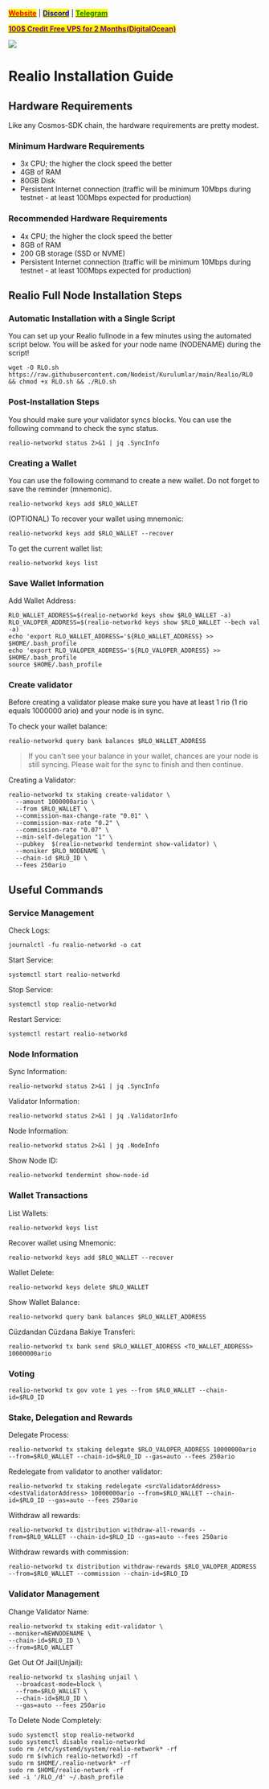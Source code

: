 &#x20;                                                       [<mark style="color:red;">**Website**</mark>](https://nodeist.net/) | [<mark style="color:blue;">**Discord**</mark>](https://discord.gg/ypx7mJ6Zzb) | [<mark style="color:green;">**Telegram**</mark>](https://t.me/noodeist)

&#x20;                                     [<mark style="color:purple;">**100$ Credit Free VPS for 2 Months(DigitalOcean)**</mark>](https://www.digitalocean.com/?refcode=410c988c8b3e&utm_campaign=Referral_Invite&utm_medium=Referral_Program&utm_source=badge)

![](https://i.hizliresim.com/fxu8jxr.png)

# Realio Installation Guide
## Hardware Requirements
Like any Cosmos-SDK chain, the hardware requirements are pretty modest.

### Minimum Hardware Requirements
  - 3x CPU; the higher the clock speed the better
  - 4GB of RAM
  - 80GB Disk
  - Persistent Internet connection (traffic will be minimum 10Mbps during testnet - at least 100Mbps expected for production)

### Recommended Hardware Requirements
  - 4x CPU; the higher the clock speed the better
  - 8GB of RAM
  - 200 GB storage (SSD or NVME)
  - Persistent Internet connection (traffic will be minimum 10Mbps during testnet - at least 100Mbps expected for production)

## Realio Full Node Installation Steps
### Automatic Installation with a Single Script
You can set up your Realio fullnode in a few minutes using the automated script below.
You will be asked for your node name (NODENAME) during the script!

```
wget -O RLO.sh https://raw.githubusercontent.com/Nodeist/Kurulumlar/main/Realio/RLO && chmod +x RLO.sh && ./RLO.sh
```

### Post-Installation Steps

You should make sure your validator syncs blocks.
You can use the following command to check the sync status.
```
realio-networkd status 2>&1 | jq .SyncInfo
```

### Creating a Wallet
You can use the following command to create a new wallet. Do not forget to save the reminder (mnemonic).
```
realio-networkd keys add $RLO_WALLET
```

(OPTIONAL) To recover your wallet using mnemonic:
```
realio-networkd keys add $RLO_WALLET --recover
```

To get the current wallet list:
```
realio-networkd keys list
```

### Save Wallet Information
Add Wallet Address:
```
RLO_WALLET_ADDRESS=$(realio-networkd keys show $RLO_WALLET -a)
RLO_VALOPER_ADDRESS=$(realio-networkd keys show $RLO_WALLET --bech val -a)
echo 'export RLO_WALLET_ADDRESS='${RLO_WALLET_ADDRESS} >> $HOME/.bash_profile
echo 'export RLO_VALOPER_ADDRESS='${RLO_VALOPER_ADDRESS} >> $HOME/.bash_profile
source $HOME/.bash_profile
```


### Create validator
Before creating a validator please make sure you have at least 1 rio (1 rio equals 1000000 ario) and your node is in sync.

To check your wallet balance:
```
realio-networkd query bank balances $RLO_WALLET_ADDRESS
```
> If you can't see your balance in your wallet, chances are your node is still syncing. Please wait for the sync to finish and then continue.

Creating a Validator:
```
realio-networkd tx staking create-validator \
  --amount 1000000ario \
  --from $RLO_WALLET \
  --commission-max-change-rate "0.01" \
  --commission-max-rate "0.2" \
  --commission-rate "0.07" \
  --min-self-delegation "1" \
  --pubkey  $(realio-networkd tendermint show-validator) \
  --moniker $RLO_NODENAME \
  --chain-id $RLO_ID \
  --fees 250ario
```



## Useful Commands
### Service Management
Check Logs:
```
journalctl -fu realio-networkd -o cat
```

Start Service:
```
systemctl start realio-networkd
```

Stop Service:
```
systemctl stop realio-networkd
```

Restart Service:
```
systemctl restart realio-networkd
```

### Node Information
Sync Information:
```
realio-networkd status 2>&1 | jq .SyncInfo
```

Validator Information:
```
realio-networkd status 2>&1 | jq .ValidatorInfo
```

Node Information:
```
realio-networkd status 2>&1 | jq .NodeInfo
```

Show Node ID:
```
realio-networkd tendermint show-node-id
```

### Wallet Transactions
List Wallets:
```
realio-networkd keys list
```

Recover wallet using Mnemonic:
```
realio-networkd keys add $RLO_WALLET --recover
```

Wallet Delete:
```
realio-networkd keys delete $RLO_WALLET
```

Show Wallet Balance:
```
realio-networkd query bank balances $RLO_WALLET_ADDRESS
```

Cüzdandan Cüzdana Bakiye Transferi:
```
realio-networkd tx bank send $RLO_WALLET_ADDRESS <TO_WALLET_ADDRESS> 10000000ario
```

### Voting
```
realio-networkd tx gov vote 1 yes --from $RLO_WALLET --chain-id=$RLO_ID
```

### Stake, Delegation and Rewards
Delegate Process:
```
realio-networkd tx staking delegate $RLO_VALOPER_ADDRESS 10000000ario --from=$RLO_WALLET --chain-id=$RLO_ID --gas=auto --fees 250ario
```

Redelegate from validator to another validator:
```
realio-networkd tx staking redelegate <srcValidatorAddress> <destValidatorAddress> 10000000ario --from=$RLO_WALLET --chain-id=$RLO_ID --gas=auto --fees 250ario
```

Withdraw all rewards:
```
realio-networkd tx distribution withdraw-all-rewards --from=$RLO_WALLET --chain-id=$RLO_ID --gas=auto --fees 250ario
```

Withdraw rewards with commission:
```
realio-networkd tx distribution withdraw-rewards $RLO_VALOPER_ADDRESS --from=$RLO_WALLET --commission --chain-id=$RLO_ID
```

### Validator Management
Change Validator Name:
```
realio-networkd tx staking edit-validator \
--moniker=NEWNODENAME \
--chain-id=$RLO_ID \
--from=$RLO_WALLET
```

Get Out Of Jail(Unjail):
```
realio-networkd tx slashing unjail \
  --broadcast-mode=block \
  --from=$RLO_WALLET \
  --chain-id=$RLO_ID \
  --gas=auto --fees 250ario
```

To Delete Node Completely:
```
sudo systemctl stop realio-networkd
sudo systemctl disable realio-networkd
sudo rm /etc/systemd/system/realio-network* -rf
sudo rm $(which realio-networkd) -rf
sudo rm $HOME/.realio-network* -rf
sudo rm $HOME/realio-network -rf
sed -i '/RLO_/d' ~/.bash_profile
```
